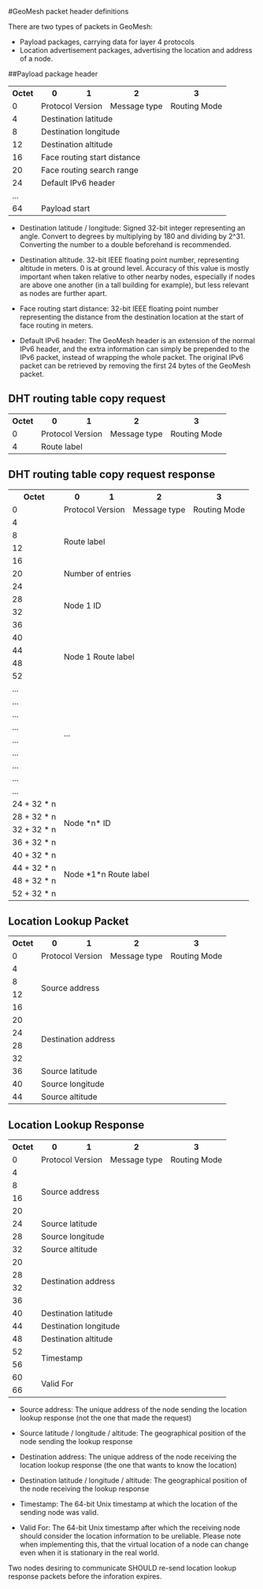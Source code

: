 #GeoMesh packet header definitions

There are two types of packets in GeoMesh:

* Payload packages, carrying data for layer 4 protocols
* Location advertisement packages, advertising the location and address of a node.

##Payload package header

<table>
<tr>
<th>Octet</th>
<th>0</th>
<th>1</th>
<th>2</th>
<th>3</th>
</tr>
<tr>
<td>0</td>
<td colspan="2">Protocol Version</td>
<td>Message type</td>
<td>Routing Mode</td>
</tr>
<tr>
<td>4</td>
<td colspan="4">Destination latitude</td>
</tr>
<tr>
<td>8</td>
<td colspan="4">Destination longitude</td>
</tr>
<tr>
<td>12</td>
<td colspan="4">Destination altitude</td>
</tr>
<tr>
<td>16</td>
<td colspan="4">Face routing start distance</td>
</tr>
<tr>
<td>20</td>
<td colspan="4">Face routing search range</td>
</tr>
<tr>
<td>24</td>
<td colspan="4">Default IPv6 header</td>
</tr>
<tr>
<td>...</td>
<td colspan="4"></td>
</tr>
<tr>
<td>64</td>
<td colspan="4">Payload start</td>
</tr>
</table>

* Destination latitude / longitude: Signed 32-bit integer representing an angle. Convert to degrees by multiplying by
180 and dividing by 2^31. Converting the number to a double beforehand is recommended.

* Destination altitude. 32-bit IEEE floating point number, representing altitude in meters. 0 is at ground level.
Accuracy of this value is mostly important when taken relative to other nearby nodes, especially if nodes are above one
another (in a tall building for example), but less relevant as nodes are further apart.

* Face routing start distance: 32-bit IEEE floating point number representing the distance from the destination location
at the start of face routing in meters.

* Default IPv6 header: The GeoMesh header is an extension of the normal IPv6 header, and the extra information can simply be
prepended to the IPv6 packet, instead of wrapping the whole packet. The original IPv6 packet can be retrieved by removing
the first 24 bytes of the GeoMesh packet.

## DHT routing table copy request

<table>
<tr>
<th>Octet</th>
<th>0</th>
<th>1</th>
<th>2</th>
<th>3</th>
</tr>
<tr>
<td>0</td>
<td colspan="2">Protocol Version</td>
<td>Message type</td>
<td>Routing Mode</td>
</tr>
<tr>
<td>4</td>
<td colspan="4" rowspan="4">Route label</td>
</tr>
</table>

## DHT routing table copy request response

<table>
<tr><th>Octet</th><th>0</th><th>1</th><th>2</th><th>3</th></tr>
<tr><td>0</td><td colspan="2">Protocol Version</td><td>Message type</td><td>Routing Mode</td></tr>
<tr><td>4</td><td colspan="4" rowspan="4">Route label</td></tr>
<tr><td>8</td></tr>
<tr><td>12</td></tr>
<tr><td>16</td></tr>
<tr><td>20</td><td colspan="4">Number of entries</td></tr>
<tr><td>24</td><td colspan="4" rowspan="4">Node 1 ID</td></tr>
<tr><td>28</td></tr>
<tr><td>32</td></tr>
<tr><td>36</td></tr>
<tr><td>40</td><td colspan="4" rowspan="4">Node 1 Route label</td></tr>
<tr><td>44</td></tr>
<tr><td>48</td></tr>
<tr><td>52</td></tr>
<tr><td>...</td><td colspan="4" rowspan="8">...</td></tr>
<tr><td>...</td></tr>
<tr><td>...</td></tr>
<tr><td>...</td></tr>
<tr><td>...</td></tr>
<tr><td>...</td></tr>
<tr><td>...</td></tr>
<tr><td>...</td></tr>
<tr><td>...</td></tr>
<tr><td>24 + 32 * n</td><td colspan="4" rowspan="4">Node *n* ID</td></tr>
<tr><td>28 + 32 * n</td></tr>
<tr><td>32 + 32 * n</td></tr>
<tr><td>36 + 32 * n</td></tr>
<tr><td>40 + 32 * n</td><td colspan="4" rowspan="4">Node *1*n Route label</td></tr>
<tr><td>44 + 32 * n</td></tr>
<tr><td>48 + 32 * n</td></tr>
<tr><td>52 + 32 * n</td></tr>
</table>

## Location Lookup Packet

<table>
<tr><th>Octet</th><th>0</th><th>1</th><th>2</th><th>3</th></tr>
<tr><td>0</td><td colspan="2">Protocol Version</td><td>Message type</td><td>Routing Mode</td></tr>
<tr><td>4</td><td colspan="4" rowspan="4">Source address</td></tr>
<tr><td>8</td></tr>
<tr><td>12</td></tr>
<tr><td>16</td></tr>
<tr><td>20</td><td colspan="4" rowspan="4">Destination address</td></tr>
<tr><td>24</td></tr>
<tr><td>28</td></tr>
<tr><td>32</td></tr>
<tr><td>36</td><td colspan="4">Source latitude</td></tr>
<tr><td>40</td><td colspan="4">Source longitude</td></tr>
<tr><td>44</td><td colspan="4">Source altitude</td></tr>
</table>

## Location Lookup Response

<table>
<tr>
<th>Octet</th>
<th>0</th>
<th>1</th>
<th>2</th>
<th>3</th>
</tr>
<tr>
<td>0</td>
<td colspan="2">Protocol Version</td>
<td>Message type</td>
<td>Routing Mode</td>
</tr>
<tr><td>4</td><td colspan="4" rowspan="4">Source address</td></tr>
<tr><td>8</td></tr>
<tr><td>16</td></tr>
<tr><td>20</td></tr>
<tr><td>24</td><td colspan="4">Source latitude</td></tr>
<tr><td>28</td><td colspan="4">Source longitude</td></tr>
<tr><td>32</td><td colspan="4">Source altitude</td></tr>
<tr><td>20</td><td colspan="4" rowspan="4">Destination address</td></tr>
<tr><td>28</td></tr>
<tr><td>32</td></tr>
<tr><td>36</td></tr>
<tr><td>40</td><td colspan="4">Destination latitude</td></tr>
<tr><td>44</td><td colspan="4">Destination longitude</td></tr>
<tr><td>48</td><td colspan="4">Destination altitude</td></tr>
<tr><td>52</td><td colspan="4" rowspan="2">Timestamp</td></tr>
<tr><td>56</td></tr>
<tr><td>60</td><td colspan="4" rowspan="2">Valid For</td></tr>
<tr><td>66</td></tr>
</table>

* Source address: The unique address of the node sending the location lookup response (not the one that made the request)

* Source latitude / longitude / altitude: The geographical position of the node sending the lookup response

* Destination address: The unique address of the node receiving the location lookup response (the one that wants to know the location)

* Destination latitude / longitude / altitude: The geographical position of the node receiving the lookup response

* Timestamp: The 64-bit Unix timestamp at which the location of the sending node was valid.

* Valid For: The 64-bit Unix timestamp after which the receiving node should consider
  the location information to be ureliable. Please note when implementing this, that the virtual location of a node
  can change even when it is stationary in the real world.

Two nodes desiring to communicate SHOULD re-send location lookup response packets before the inforation expires.